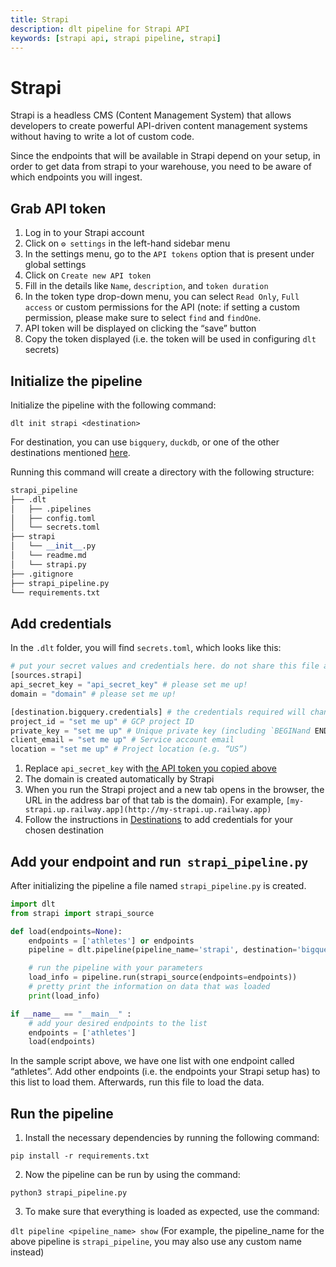 ```yaml
---
title: Strapi
description: dlt pipeline for Strapi API
keywords: [strapi api, strapi pipeline, strapi]
---
```


# Strapi

Strapi is a headless CMS (Content Management System) that allows developers to create powerful API-driven content management systems without having to write a lot of custom code.

Since the endpoints that will be available in Strapi depend on your setup, in order to get data from strapi to your warehouse, you need to be aware of which endpoints you will ingest.

## Grab API token

1. Log in to your Strapi account
2. Click on `⚙️ settings` in the left-hand sidebar menu
3. In the settings menu, go to the `API tokens` option that is present under global settings
4. Click on `Create new API token`
5. Fill in the details like `Name`, `description`, and `token duration`
6. In the token type drop-down menu, you can select `Read Only`, `Full access` or custom permissions for the API (note: if setting a custom permission, please make sure to select `find` and `findOne`.
7. API token will be displayed on clicking the “save” button
8. Copy the token displayed (i.e. the token will be used in configuring `dlt` secrets)

## Initialize the pipeline

Initialize the pipeline with the following command:

`dlt init strapi <destination>`

For destination, you can use `bigquery`, `duckdb`, or one of the other destinations mentioned [here](https://dlthub.com/docs/destinations).

Running this command will create a directory with the following structure:

```python
strapi_pipeline
├── .dlt
│   ├── .pipelines
│   ├── config.toml
│   └── secrets.toml
├── strapi
│   └── __init__.py
│   └── readme.md
│   └── strapi.py
├── .gitignore
├── strapi_pipeline.py
└── requirements.txt
```

## **Add credentials**

In the `.dlt` folder, you will find `secrets.toml`, which looks like this:

```python
# put your secret values and credentials here. do not share this file and do not push it to github
[sources.strapi]
api_secret_key = "api_secret_key" # please set me up!
domain = "domain" # please set me up!

[destination.bigquery.credentials] # the credentials required will change based on the destination
project_id = "set me up" # GCP project ID
private_key = "set me up" # Unique private key (including `BEGINand END PRIVATE KEY`)
client_email = "set me up" # Service account email
location = "set me up" # Project location (e.g. “US”)
```

1. Replace `api_secret_key` with [the API token you copied above](strapi.md#grab-api-token)
2. The domain is created automatically by Strapi
3. When you run the Strapi project and a new tab opens in the browser, the URL in the address bar of that tab is the domain). For example, `[my-strapi.up.railway.app](http://my-strapi.up.railway.app)`
4. Follow the instructions in [Destinations](https://dlthub.com/docs/destinations) to add credentials for your chosen destination

## Add your endpoint and run  **`strapi_pipeline.py`**

After initializing the pipeline a file named `strapi_pipeline.py` is created.

```python
import dlt
from strapi import strapi_source

def load(endpoints=None):
    endpoints = ['athletes'] or endpoints
    pipeline = dlt.pipeline(pipeline_name='strapi', destination='bigquery', dataset_name='strapi_data')

    # run the pipeline with your parameters
    load_info = pipeline.run(strapi_source(endpoints=endpoints))
    # pretty print the information on data that was loaded
    print(load_info)

if __name__ == "__main__" :
    # add your desired endpoints to the list
    endpoints = ['athletes']
    load(endpoints)
```

In the sample script above, we have one list with one endpoint called “athletes”. Add other endpoints (i.e. the endpoints your Strapi setup has) to this list to load them. Afterwards, run this file to load the data.

## Run the pipeline

1. Install the necessary dependencies by running the following command:

`pip install -r requirements.txt`

2. Now the pipeline can be run by using the command:

`python3 strapi_pipeline.py`

3. To make sure that everything is loaded as expected, use the command:

`dlt pipeline <pipeline_name> show`
(For example, the pipeline_name for the above pipeline is `strapi_pipeline`, you may also use any custom name instead)